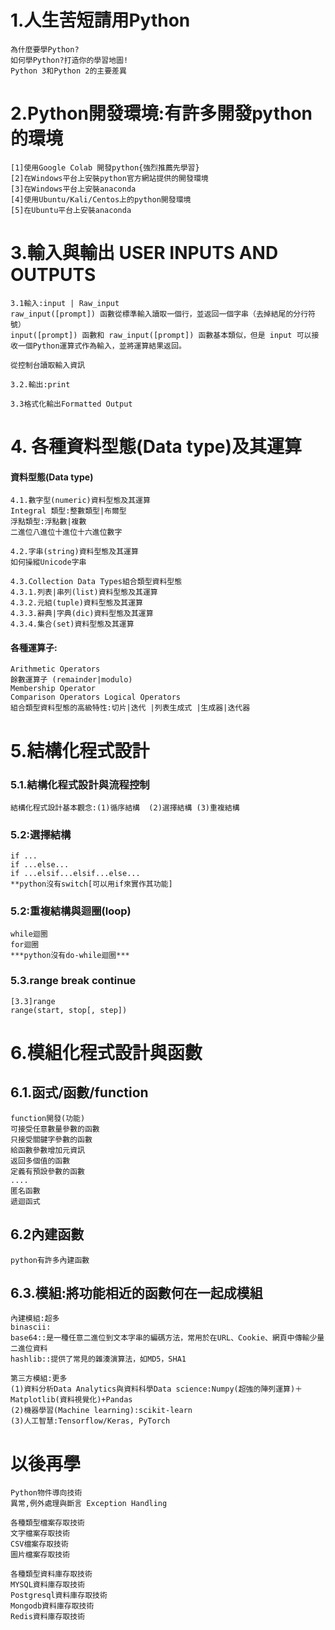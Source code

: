 # 1.人生苦短請用Python
```
為什麼要學Python?
如何學Python?打造你的學習地圖!
Python 3和Python 2的主要差異
```
# 2.Python開發環境:有許多開發python的環境
```
[1]使用Google Colab 開發python{強烈推薦先學習}
[2]在Windows平台上安裝python官方網站提供的開發環境
[3]在Windows平台上安裝anaconda
[4]使用Ubuntu/Kali/Centos上的python開發環境
[5]在Ubuntu平台上安裝anaconda
```
# 3.輸入與輸出 USER INPUTS AND OUTPUTS

```
3.1輸入:input | Raw_input
raw_input([prompt]) 函數從標準輸入讀取一個行，並返回一個字串（去掉結尾的分行符號）
input([prompt]) 函數和 raw_input([prompt]) 函數基本類似，但是 input 可以接收一個Python運算式作為輸入，並將運算結果返回。

從控制台讀取輸入資訊

3.2.輸出:print

3.3格式化輸出Formatted Output

```

# 4. 各種資料型態(Data type)及其運算
#### 資料型態(Data type)
```
4.1.數字型(numeric)資料型態及其運算
Integral 類型:整數類型|布爾型
浮點類型:浮點數|複數
二進位八進位十進位十六進位數字

4.2.字串(string)資料型態及其運算
如何操縱Unicode字串

4.3.Collection Data Types組合類型資料型態 
4.3.1.列表|串列(list)資料型態及其運算
4.3.2.元組(tuple)資料型態及其運算
4.3.3.辭典|字典(dic)資料型態及其運算
4.3.4.集合(set)資料型態及其運算
```
#### 各種運算子:
```
Arithmetic Operators
餘數運算子 (remainder|modulo)
Membership Operator
Comparison Operators Logical Operators
組合類型資料型態的高級特性:切片|迭代 |列表生成式 |生成器|迭代器
```

# 5.結構化程式設計

### 5.1.結構化程式設計與流程控制
```
結構化程式設計基本觀念:(1)循序結構  (2)選擇結構 (3)重複結構
```

### 5.2:選擇結構
```
if ...
if ...else...
if ...elsif...elsif...else...
**python沒有switch[可以用if來實作其功能]
```
### 5.2:重複結構與迴圈(loop)
```
while迴圈
for迴圈
***python沒有do-while迴圈***
```

### 5.3.range break continue
```
[3.3]range
range(start, stop[, step])
```
# 6.模組化程式設計與函數

## 6.1.函式/函數/function
```
function開發(功能)
可接受任意數量參數的函數
只接受關鍵字參數的函數
給函數參數增加元資訊
返回多個值的函數
定義有預設參數的函數
....
匿名函數
遞迴函式
```
## 6.2內建函數
```
python有許多內建函數
```

## 6.3.模組:將功能相近的函數何在一起成模組
```
內建模組:超多
binascii:
base64::是一種任意二進位到文本字串的編碼方法，常用於在URL、Cookie、網頁中傳輸少量二進位資料
hashlib::提供了常見的雜湊演算法，如MD5，SHA1

第三方模組:更多
(1)資料分析Data Analytics與資料科學Data science:Numpy(超強的陣列運算)＋Matplotlib(資料視覺化)+Pandas
(2)機器學習(Machine learning):scikit-learn
(3)人工智慧:Tensorflow/Keras, PyTorch
```
# 以後再學
```
Python物件導向技術
異常,例外處理與斷言 Exception Handling
```
```
各種類型檔案存取技術
文字檔案存取技術
CSV檔案存取技術
圖片檔案存取技術
```
```
各種類型資料庫存取技術
MYSQL資料庫存取技術
Postgresql資料庫存取技術
Mongodb資料庫存取技術
Redis資料庫存取技術
```

